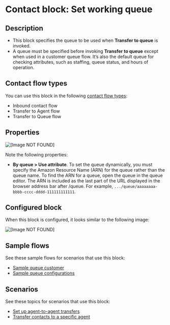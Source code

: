 # Contact block: Set working queue<a name="set-working-queue"></a>

## Description<a name="set-working-queue-description"></a>
+ This block specifies the queue to be used when **Transfer to queue** is invoked\.
+ A queue must be specified before invoking **Transfer to queue** except when used in a customer queue flow\. It’s also the default queue for checking attributes, such as staffing, queue status, and hours of operation\.

## Contact flow types<a name="set-working-queue-types"></a>

You can use this block in the following [contact flow types](create-contact-flow.md#contact-flow-types):
+ Inbound contact flow
+ Transfer to Agent flow
+ Transfer to Queue flow

## Properties<a name="set-working-queue-properties"></a>

![\[Image NOT FOUND\]](http://docs.aws.amazon.com/connect/latest/adminguide/images/set-working-queue-properties.png)

Note the following properties:
+ **By queue > Use attribute**\. To set the queue dynamically, you must specify the Amazon Resource Name \(ARN\) for the queue rather than the queue name\. To find the ARN for a queue, open the queue in the queue editor\. The ARN is included as the last part of the URL displayed in the browser address bar after /queue\. For example, `.../queue/aaaaaaaa-bbbb-cccc-dddd-111111111111`\.

## Configured block<a name="set-working-queue-configured"></a>

When this block is configured, it looks similar to the following image:

![\[Image NOT FOUND\]](http://docs.aws.amazon.com/connect/latest/adminguide/images/set-working-queue-configured.png)

## Sample flows<a name="set-working-queue-samples"></a>

See these sample flows for scenarios that use this block:
+ [Sample queue customer](sample-queue-customer.md)
+ [Sample queue configurations](sample-queue-configurations.md)

## Scenarios<a name="set-working-queue-scenarios"></a>

See these topics for scenarios that use this block:
+ [Set up agent\-to\-agent transfers](setup-agent-to-agent-transfers.md)
+ [Transfer contacts to a specific agent](transfer-to-agent.md)